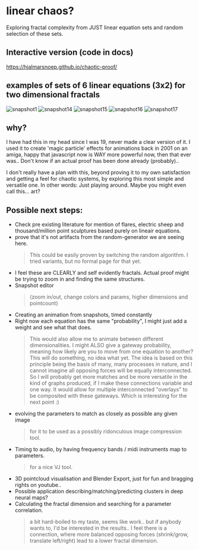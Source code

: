 # linear chaos?
Exploring fractal complexity from JUST linear equation sets and random selection of these sets.

## Interactive version (code in docs)
https://hjalmarsnoep.github.io/chaotic-proof/

## examples of sets of 6 linear equations (3x2) for two dimensional fractals
![snapshot1](https://hjalmarsnoep.github.io/chaotic-proof/snapshot-images/snap001.png)
![snapshot14](https://hjalmarsnoep.github.io/chaotic-proof/snapshot-images/snap014.png)
![snapshot15](https://hjalmarsnoep.github.io/chaotic-proof/snapshot-images/snap015.png)
![snapshot16](https://hjalmarsnoep.github.io/chaotic-proof/snapshot-images/snap016.png)
![snapshot17](https://hjalmarsnoep.github.io/chaotic-proof/snapshot-images/snap017.png)


## why?
I have had this in my head since I was 19, never made a clear version of it. I used it to create 'magic particle' effects for animations back in 2001 on an amiga, happy that javascript now is WAY more powerful now, then that ever was..
Don't know if an actual proof has been done already (probably)..

I don't really have a plan with this, beyond proving it to my own satisfaction and getting a feel for chaotic systems, 
by exploring this most simple and versatile one.
In other words: Just playing around. Maybe you might even call this... art?

## Possible next steps:
- Check pre existing literature for mention of flares, electric sheep and thousand/million point sculptures based purely on lineair equations.
- prove that it's not artifacts from the random-generator we are seeing here. 
  > This could be easily proven by switching the random algorithm. I tried variants, but no formal page for that yet.
- I feel these are CLEARLY and self evidently fractals. Actual proof might be trying to zoom in and finding the same structures.
- Snapshot editor 
   >(zoom in/out, change colors and params, higher dimensions and pointcount)
- Creating an animation from snapshots, timed constantly
- Right now each equation has the same "probability", I might just add a weight and see what that does.
  > This would also allow me to animate between different dimensionalities.
  > I might ALSO give a gateway probability, meaning how likely are you to move from one equation to another? This will do something, no idea what yet.
  > The idea is based on this principle being the basis of many, many processes in nature, and I cannot imagine all opposing forces will be equally interconnected.
  > So I will probably get more matches and be more versatile in the kind of graphs produced, if I make these connections variable and one way. 
  > It would allow for multiple interconnected "overlays" to be composited with these gateways. Which is interesting for the next point :)
- evolving the parameters to match as closely as possible any given image
  > for it to be used as a possibly ridonculous image compression tool.
- Timing to audio, by having frequency bands / midi instruments map to parameters.
  > for a nice VJ tool.
- 3D pointcloud visualisation and Blender Export, just for fun and bragging rights on youtube..
- Possible application describing/matching/predicting clusters in deep neural maps?
- Calculating the fractal dimension and searching for a parameter correlation. 
   > a bit hard-boiled to my taste, seems like work.. but if anybody wants to, I'd be interested in the results.. I feel there is a connection, where more balanced opposing forces (shrink/grow, translate left/right) lead to a lower fractal dimension.


